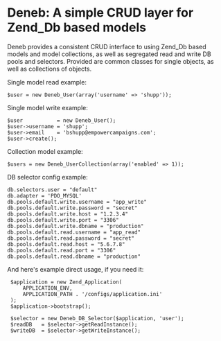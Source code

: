 Deneb: A simple CRUD layer for Zend_Db based models
===================================================

Deneb provides a consistent CRUD interface to using Zend_Db based models and model collections, as well as segregated read and write DB pools and selectors.  Provided are common classes for single objects, as well as collections of objects.


Single model read example:

    $user = new Deneb_User(array('username' => 'shupp'));

Single model write example:

    $user           = new Deneb_User();
    $user->username = 'shupp';
    $user->email    = 'bshupp@empowercampaigns.com';
    $user->create();

Collection model example:

    $users = new Deneb_UserCollection(array('enabled' => 1));

DB selector config example:

    db.selectors.user = "default"
    db.adapter = 'PDO_MYSQL'
    db.pools.default.write.username = "app_write"
    db.pools.default.write.password = "secret"
    db.pools.default.write.host = "1.2.3.4"
    db.pools.default.write.port = "3306"
    db.pools.default.write.dbname = "production"
    db.pools.default.read.username = "app_read"
    db.pools.default.read.password = "secret"
    db.pools.default.read.host = "5.6.7.8"
    db.pools.default.read.port = "3306"
    db.pools.default.read.dbname = "production"

And here's example direct usage, if you need it:

     $application = new Zend_Application(
         APPLICATION_ENV,
         APPLICATION_PATH . '/configs/application.ini'
     );
     $application->bootstrap();

     $selector = new Deneb_DB_Selector($application, 'user');
     $readDB   = $selector->getReadInstance();
     $writeDB  = $selector->getWriteInstance();
